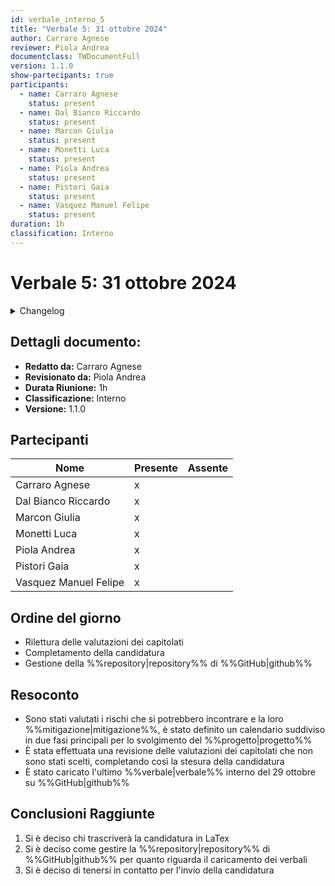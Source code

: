 ```yaml
---
id: verbale_interno_5
title: "Verbale 5: 31 ottobre 2024"
author: Carraro Agnese
reviewer: Piola Andrea
documentclass: TWDocumentFull
version: 1.1.0
show-partecipants: true
participants:
  - name: Carraro Agnese
    status: present
  - name: Dal Bianco Riccardo
    status: present
  - name: Marcon Giulia
    status: present
  - name: Monetti Luca
    status: present
  - name: Piola Andrea
    status: present
  - name: Pistori Gaia
    status: present
  - name: Vasquez Manuel Felipe
    status: present
duration: 1h
classification: Interno
---
```


<!-- ::: {.no-export} -->

# Verbale 5: 31 ottobre 2024

<details>
  <summary>Changelog</summary>

<!-- ::: -->

| Data       | Versione | Descrizione                              | Autore         | Data Approvazione | Approvatore  |
| ---------- | -------- | ---------------------------------------- | -------------- | ----------------- | ------------ |
| 04/11/2024 | 1.1.0    | Aggiunta versionamento e durata riunione | Carraro Agnese | 05/11/2024        | Piola Andrea |
| 31/10/2024 | 1.0.0    | Prima stesura del documento              | Carraro Agnese | 01/11/2024        | Piola Andrea |

Table: Changelog

<!-- ::: {.no-export} -->

</details>

## Dettagli documento:

- **Redatto da:** Carraro Agnese
- **Revisionato da:** Piola Andrea
- **Durata Riunione:** 1h
- **Classificazione:** Interno
- **Versione:** 1.1.0

## Partecipanti

| Nome                  | Presente | Assente |
| --------------------- | -------- | ------- |
| Carraro Agnese        | x        |         |
| Dal Bianco Riccardo   | x        |         |
| Marcon Giulia         | x        |         |
| Monetti Luca          | x        |         |
| Piola Andrea          | x        |         |
| Pistori Gaia          | x        |         |
| Vasquez Manuel Felipe | x        |         |

<!-- ::: -->

## Ordine del giorno

- Rilettura delle valutazioni dei capitolati
- Completamento della candidatura
- Gestione della %%repository|repository%% di %%GitHub|github%%

## Resoconto

- Sono stati valutati i rischi che si potrebbero incontrare e la loro %%mitigazione|mitigazione%%, è stato definito un calendario suddiviso in due fasi principali per lo svolgimento del %%progetto|progetto%%
- È stata effettuata una revisione delle valutazioni dei capitolati che non sono stati scelti, completando così la stesura della candidatura
- È stato caricato l'ultimo %%verbale|verbale%% interno del 29 ottobre su %%GitHub|github%%

## Conclusioni Raggiunte

1. Si è deciso chi trascriverà la candidatura in LaTex
2. Si è deciso come gestire la %%repository|repository%% di %%GitHub|github%% per quanto riguarda il caricamento dei verbali
3. Si è deciso di tenersi in contatto per l'invio della candidatura
